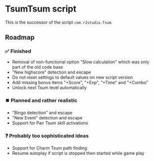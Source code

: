 # TsumTsum script
This is the successor of the script `com.r2studio.Tsum`.  

## Roadmap

### ✅ Finished
- Removal of non-functional option "Slow calculation" which was only part of the old code base
- "New highscore" detection and escape
- Do not reset settings to default values on new script version
- Add missing bonus items "+Score", "+Exp", "+Time" and "+Combo"
- Unlock next Tsum level automatically

### ⏹️ Planned and rather realistic
- "Bingo detection" and escape 
- "New Event" detection and escape
- Support for Pair Tsum skill activations

### ❓ Probably too sophisticated ideas
- Support for Charm Tsum path finding
- Resume autoplay if script is stopped then started while game play
